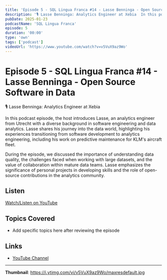 ```yaml
---
title: 'Episode 5 - SQL Lingua Franca #14 - Lasse Benninga - Open Source Software in Data'
description: '🎙️ ⁠Lasse Benninga: Analytics Engineer at Xebia  In this podcast episode, the host introduces Lasse, an analytics engineer from Utrecht with a diverse background in software engineering and data analy...'
pubDate: 2025-01-23
podcastName: 'SQL Lingua Franca'
episode: 5
duration: '00:00'
type: 'own'
tags: ['podcast']
videoUrl: 'https://www.youtube.com/watch?v=v5VuX9az9Wo'
---
```


# Episode 5 - SQL Lingua Franca #14 - Lasse Benninga - Open Source Software in Data

🎙️ ⁠Lasse Benninga: Analytics Engineer at Xebia

In this podcast episode, the host introduces Lasse, an analytics engineer from Utrecht with a diverse background in software engineering and data analytics. Lasse shares his journey into the data world, highlighting his experiences transitioning from software development to analytics engineering, including his work on predictive maintenance for KLM's aircraft fleet. 

During the episode, we discussed the importance of understanding data quality, the challenges faced when working with large datasets, and the value of collaboration within mature data teams. Lasse emphasizes the significance of personal projects in developing skills and the role of open-source contributions in the analytics community.

## Listen

[Watch/Listen on YouTube](https://www.youtube.com/watch?v=v5VuX9az9Wo)

## Topics Covered

- Add specific topics here after reviewing the episode

## Links

- [YouTube Channel](https://www.youtube.com/juanalytics)

---

**Thumbnail**: https://i.ytimg.com/vi/v5VuX9az9Wo/maxresdefault.jpg
